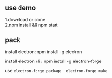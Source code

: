 ## use demo

1.download or clone   
2.npm install && npm start

## pack

install electron:   npm install -g electron

install electron  cli  : npm install -g electron-forge

use
    ```
        electron-forge package 
        electron-forge make
    ```